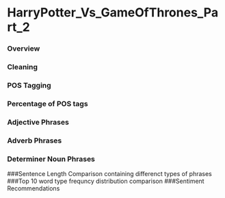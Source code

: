 # HarryPotter_Vs_GameOfThrones_Part_2
### Overview
### Cleaning
### POS Tagging
### Percentage of POS tags
### Adjective Phrases
### Adverb Phrases
### Determiner Noun Phrases
###Sentence Length Comparison containing differenct types of phrases
###Top 10 word type frequncy distribution comparison
###Sentiment Recommendations
